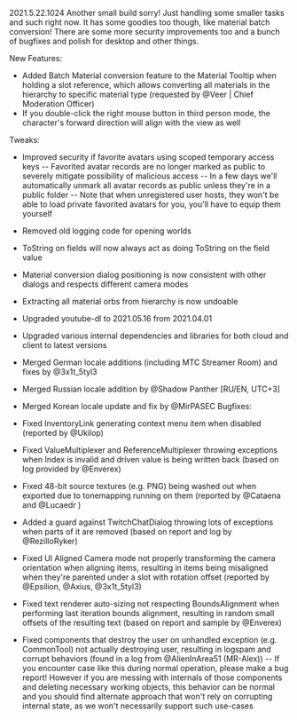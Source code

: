 2021.5.22.1024
Another small build sorry! Just handling some smaller tasks and such right now. It has some goodies too though, like material batch conversion! There are some more security improvements too and a bunch of bugfixes and polish for desktop and other things.

New Features:
- Added Batch Material conversion feature to the Material Tooltip when holding a slot reference, which allows converting all materials in the hierarchy to specific material type (requested by @Veer | Chief Moderation Officer)
- If you double-click the right mouse button in third person mode, the character's forward direction will align with the view as well 

Tweaks:
- Improved security if favorite avatars using scoped temporary access keys
-- Favorited avatar records are no longer marked as public to severely mitigate possibility of malicious access
-- In a few days we'll automatically unmark all avatar records as public unless they're in a public folder
-- Note that when unregistered user hosts, they won't be able to load private favorited avatars for you, you'll have to equip them yourself
- Removed old logging code for opening worlds
- ToString on fields will now always act as doing ToString on the field value
- Material conversion dialog positioning is now consistent with other dialogs and respects different camera modes
- Extracting all material orbs from hierarchy is now undoable
- Upgraded youtube-dl to 2021.05.16 from 2021.04.01
- Upgraded various internal dependencies and libraries for both cloud and client to latest versions

- Merged German locale additions (including MTC Streamer Room) and fixes by @3x1t_5tyl3
- Merged Russian locale addition by @Shadow Panther [RU/EN, UTC+3]
- Merged Korean locale update and fix by @MirPASEC
Bugfixes:
- Fixed InventoryLink generating context menu item when disabled (reported by @Ukilop)
- Fixed ValueMultiplexer and ReferenceMultiplexer throwing exceptions when Index is invalid and driven value is being written back (based on log provided by @Enverex)
- Fixed 48-bit source textures (e.g. PNG) being washed out when exported due to tonemapping running on them (reported by @Cataena and @Lucaedr )
- Added a guard against TwitchChatDialog throwing lots of exceptions when parts of it are removed (based on report and log by @RezilloRyker)
- Fixed UI Aligned Camera mode not properly transforming the camera orientation when aligning items, resulting in items being misaligned when they're parented under a slot with rotation offset (reported by @Epsilion, @Axius, @3x1t_5tyl3)
- Fixed text renderer auto-sizing not respecting BoundsAlignment when performing last iteration bounds alignment, resulting in random small offsets of the resulting text (based on report and sample by @Enverex)
- Fixed components that destroy the user on unhandled exception (e.g. CommonTool) not actually destroying user, resulting in logspam and corrupt behaviors (found in a log from @AlienInArea51 (MR-Alex))
-- If you encounter case like this during normal operation, please make a bug report! However if you are messing with internals of those components and deleting necessary working objects, this behavior can be normal and you should find alternate approach that won't rely on corrupting internal state, as we won't necessarily support such use-cases